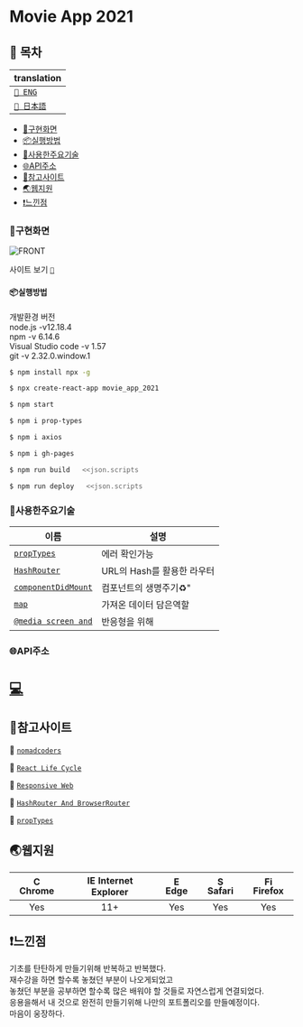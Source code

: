 # Movie App 2021

## 🚩 목차

| translation                                                        |
| ------------------------------------------------------------------ |
| [`🗽 ENG`](https://github.com/dongmin7208/react-movieapp-frontend) |
| [`🎌 日本語`](../jp/README.md)                                     |

- [🗼구현화면](#구현화면)
- [📦실행방법](#실행방법)
- [🔧사용한주요기술](#사용한주요기술)
- [🌐API주소](#api주소)
- [🔎참고사이트](#참고사이트)
- [🌏웹지원](#웹지원)
- [❗느낀점](#느낀점)

### 🗼구현화면

![FRONT](/image/movie.gif)

사이트 보기 [`🔗`](https://dongmin7208.github.io/react-movieapp-frontend/#/)

#### 📦실행방법

개발환경 버전  
node.js -v12.18.4  
npm -v 6.14.6  
Visual Studio code -v 1.57  
git -v 2.32.0.window.1

```sh
$ npm install npx -g
```

```sh
$ npx create-react-app movie_app_2021
```

```sh
$ npm start
```

```sh
$ npm i prop-types
```

```sh
$ npm i axios
```

```sh
$ npm i gh-pages
```

```sh
$ npm run build   <<json.scripts
```

```sh
$ npm run deploy   <<json.scripts
```

### 🔧사용한주요기술

| 이름                                                                                                                    | 설명                          |
| ----------------------------------------------------------------------------------------------------------------------- | ----------------------------- |
| [`propTypes`](https://github.com/dongmin7208/react-movieapp-frontend/blob/master/src/components/Movie.js)               | 에러 확인가능                 |
| [`HashRouter`](https://github.com/dongmin7208/react-movieapp-frontend/blob/master/src/App.js)                           | URL의 Hash를 활용한 라우터    |
| [`componentDidMount`](https://github.com/dongmin7208/react-movieapp-frontend/blob/master/src/routes/Home.js)            | 컴포넌트의 생명주기:recycle:" |
| [`map`](https://github.com/dongmin7208/react-movieapp-frontend/blob/master/src/routes/Home.js)                          | 가져온 데이터 담은역할        |
| [`@media screen and`](https://github.com/dongmin7208/react-movieapp-frontend/blob/master/src/components/Navigation.css) | 반응형을 위해                 |

### 🌐API주소

# [`💻`](https://yts-proxy.now.sh/list_movies.json?sort_by=rating)

## 🔎참고사이트

:school: [`nomadcoders`](https://nomadcoders.co/)

:book: [`React Life Cycle`](https://velog.io/@kyusung/%EB%A6%AC%EC%95%A1%ED%8A%B8-%EA%B5%90%EA%B3%BC%EC%84%9C-%EC%BB%B4%ED%8F%AC%EB%84%8C%ED%8A%B8%EC%99%80-%EB%9D%BC%EC%9D%B4%ED%94%84%EC%82%AC%EC%9D%B4%ED%81%B4-%EC%9D%B4%EB%B2%A4%ED%8A%B8)

:book: [`Responsive Web`](https://velog.io/@leeeeunz/TIL-13.-%EB%B0%98%EC%9D%91%ED%98%95-%EC%9B%B9-Media-Query)

:book: [`HashRouter And BrowserRouter`](https://codingbroker.tistory.com/72)

:book: [`propTypes`](https://velog.io/@eunjin/React-PropTypes-%EC%93%B0%EB%8A%94-%EC%9D%B4%EC%9C%A0-%EB%B0%A9%EB%B2%95)

## 🌏웹지원

| <img src="https://user-images.githubusercontent.com/1215767/34348387-a2e64588-ea4d-11e7-8267-a43365103afe.png" alt="Chrome" width="16px" height="16px" /> Chrome | <img src="https://user-images.githubusercontent.com/1215767/34348590-250b3ca2-ea4f-11e7-9efb-da953359321f.png" alt="IE" width="16px" height="16px" /> Internet Explorer | <img src="https://user-images.githubusercontent.com/1215767/34348380-93e77ae8-ea4d-11e7-8696-9a989ddbbbf5.png" alt="Edge" width="16px" height="16px" /> Edge | <img src="https://user-images.githubusercontent.com/1215767/34348394-a981f892-ea4d-11e7-9156-d128d58386b9.png" alt="Safari" width="16px" height="16px" /> Safari | <img src="https://user-images.githubusercontent.com/1215767/34348383-9e7ed492-ea4d-11e7-910c-03b39d52f496.png" alt="Firefox" width="16px" height="16px" /> Firefox |
| :--------------------------------------------------------------------------------------------------------------------------------------------------------------: | :---------------------------------------------------------------------------------------------------------------------------------------------------------------------: | :----------------------------------------------------------------------------------------------------------------------------------------------------------: | :--------------------------------------------------------------------------------------------------------------------------------------------------------------: | :----------------------------------------------------------------------------------------------------------------------------------------------------------------: |
|                                                                               Yes                                                                                |                                                                                   11+                                                                                   |                                                                             Yes                                                                              |                                                                               Yes                                                                                |                                                                                Yes                                                                                 |

## ❗느낀점

기초를 탄탄하게 만들기위해 반복하고 반복했다.  
재수강을 하면 할수록 놓쳤던 부분이 나오게되었고  
놓쳤던 부분을 공부하면 할수록 많은 배워야 할 것들로 자연스럽게 연결되었다.  
응용을해서 내 것으로 완전히 만들기위해 나만의 포트폴리오를 만들예정이다.  
마음이 웅장하다.  

